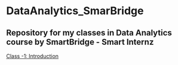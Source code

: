 # DataAnalytics_SmarBridge
Repository for my classes in Data Analytics course by SmartBridge - Smart Internz
------------------------------------------------------------------------------------



[Class -1: Introduction](https://github.com/ankitpriyadarshii/DataAnalytics_SmarBridge/blob/main/Class%201.txt)
